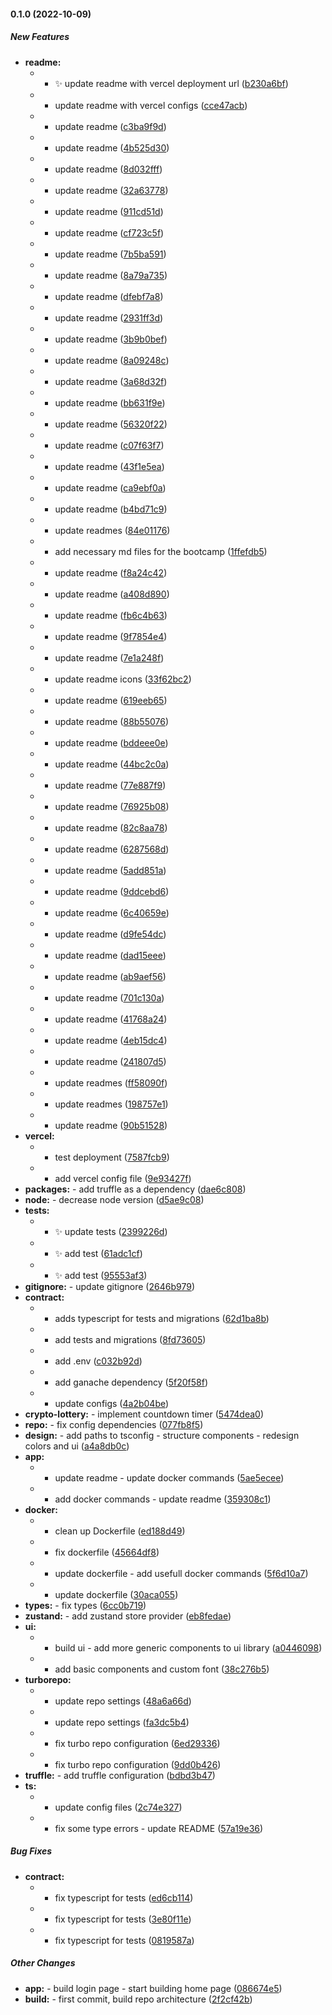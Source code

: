 #### 0.1.0 (2022-10-09)

##### New Features

* **readme:**
  *  - :sparkles: update readme with vercel deployment url ([b230a6bf](https://github.com/KonstantinosAng/blockchain-developer-bootcamp-final-project/commit/b230a6bfdc395589c77c75d92b53ab006032ddbf))
  *  - update readme with vercel configs ([cce47acb](https://github.com/KonstantinosAng/blockchain-developer-bootcamp-final-project/commit/cce47acb102e069758c2cf89ac0d8597b430c16f))
  *  - update readme ([c3ba9f9d](https://github.com/KonstantinosAng/blockchain-developer-bootcamp-final-project/commit/c3ba9f9defd6682ea73d864b09ba57b0d43df026))
  *  - update readme ([4b525d30](https://github.com/KonstantinosAng/blockchain-developer-bootcamp-final-project/commit/4b525d309e0415ce878b383f59793b65d7079074))
  *  - update readme ([8d032fff](https://github.com/KonstantinosAng/blockchain-developer-bootcamp-final-project/commit/8d032fff9b7855d9cc742ee9091469e7ffddf1be))
  *  - update readme ([32a63778](https://github.com/KonstantinosAng/blockchain-developer-bootcamp-final-project/commit/32a63778e891e5a4aa3951b11df3f23a8f3ad03a))
  *  - update readme ([911cd51d](https://github.com/KonstantinosAng/blockchain-developer-bootcamp-final-project/commit/911cd51d6e367ca81bb025941e2a45dc82e95c08))
  *  - update readme ([cf723c5f](https://github.com/KonstantinosAng/blockchain-developer-bootcamp-final-project/commit/cf723c5fe187d10f5a3dbc379e6aa058ddef5dcd))
  *  - update readme ([7b5ba591](https://github.com/KonstantinosAng/blockchain-developer-bootcamp-final-project/commit/7b5ba591a9523c9daf1178e64bf206b22c7f894b))
  *  - update readme ([8a79a735](https://github.com/KonstantinosAng/blockchain-developer-bootcamp-final-project/commit/8a79a7352463ae72ce21fe2f0d274308427c2dd7))
  *  - update readme ([dfebf7a8](https://github.com/KonstantinosAng/blockchain-developer-bootcamp-final-project/commit/dfebf7a8860ef1225fa1df3756577049a6302966))
  *  - update readme ([2931ff3d](https://github.com/KonstantinosAng/blockchain-developer-bootcamp-final-project/commit/2931ff3d7e442ac1fa0b9c9ee23bc6870bbecf38))
  *  - update readme ([3b9b0bef](https://github.com/KonstantinosAng/blockchain-developer-bootcamp-final-project/commit/3b9b0befb8e2d127471e7658231c03f90bd68636))
  *  - update readme ([8a09248c](https://github.com/KonstantinosAng/blockchain-developer-bootcamp-final-project/commit/8a09248cd04040df5b9cd69505712303cc4d28c0))
  *  - update readme ([3a68d32f](https://github.com/KonstantinosAng/blockchain-developer-bootcamp-final-project/commit/3a68d32f5306b325a00670050b5d69338531d4ad))
  *  - update readme ([bb631f9e](https://github.com/KonstantinosAng/blockchain-developer-bootcamp-final-project/commit/bb631f9eefd86ddc6b9a39570b634908737ee09c))
  *  - update readme ([56320f22](https://github.com/KonstantinosAng/blockchain-developer-bootcamp-final-project/commit/56320f2241c9de8a3aab68319fea207ec45061ed))
  *  - update readme ([c07f63f7](https://github.com/KonstantinosAng/blockchain-developer-bootcamp-final-project/commit/c07f63f7deff2fc6d01efde41d01d8da7ac4e958))
  *  - update readme ([43f1e5ea](https://github.com/KonstantinosAng/blockchain-developer-bootcamp-final-project/commit/43f1e5eaa6ceb61e63fd2b261a7873b7763c619b))
  *  - update readme ([ca9ebf0a](https://github.com/KonstantinosAng/blockchain-developer-bootcamp-final-project/commit/ca9ebf0a7d73c7dc9488711449c01d7ad064785f))
  *  - update readme ([b4bd71c9](https://github.com/KonstantinosAng/blockchain-developer-bootcamp-final-project/commit/b4bd71c9b34ffec2cc8928fdca6a52d4e75e66c2))
  *  - update readmes ([84e01176](https://github.com/KonstantinosAng/blockchain-developer-bootcamp-final-project/commit/84e011762e567d8d2d5eec6e4538548d14c4ae2b))
  *  - add necessary md files for the bootcamp ([1ffefdb5](https://github.com/KonstantinosAng/blockchain-developer-bootcamp-final-project/commit/1ffefdb58530d3aa9bebe66d7201f4967f5eab04))
  *  - update readme ([f8a24c42](https://github.com/KonstantinosAng/blockchain-developer-bootcamp-final-project/commit/f8a24c421c3adb83942cfa0982f2df276600010e))
  *  - update readme ([a408d890](https://github.com/KonstantinosAng/blockchain-developer-bootcamp-final-project/commit/a408d890f45f37fa474b4d674b3494a1fde2cee4))
  *  - update readme ([fb6c4b63](https://github.com/KonstantinosAng/blockchain-developer-bootcamp-final-project/commit/fb6c4b639872a45f139fe171e2ddc47b869a38ea))
  *  - update readme ([9f7854e4](https://github.com/KonstantinosAng/blockchain-developer-bootcamp-final-project/commit/9f7854e41d2b8a6bdc6d8b2f3533c96f39d8a354))
  *  - update readme ([7e1a248f](https://github.com/KonstantinosAng/blockchain-developer-bootcamp-final-project/commit/7e1a248f6c1082f5520490f60f284eef0bae8380))
  *  - update readme icons ([33f62bc2](https://github.com/KonstantinosAng/blockchain-developer-bootcamp-final-project/commit/33f62bc2bd9cee740d09e45fba564421e970ba3f))
  *  - update readme ([619eeb65](https://github.com/KonstantinosAng/blockchain-developer-bootcamp-final-project/commit/619eeb6510aca434fae8b948443df95101748b70))
  *  - update readme ([88b55076](https://github.com/KonstantinosAng/blockchain-developer-bootcamp-final-project/commit/88b55076b158dd8e33e65be5a71e24036ad6473c))
  *  - update readme ([bddeee0e](https://github.com/KonstantinosAng/blockchain-developer-bootcamp-final-project/commit/bddeee0e93d21487b807ef1a8578c5d38d47f487))
  *  - update readme ([44bc2c0a](https://github.com/KonstantinosAng/blockchain-developer-bootcamp-final-project/commit/44bc2c0a53827531379d0c078901030a10dccff0))
  *  - update readme ([77e887f9](https://github.com/KonstantinosAng/blockchain-developer-bootcamp-final-project/commit/77e887f925d949ae4c1e525f839232525b915ea1))
  *  - update readme ([76925b08](https://github.com/KonstantinosAng/blockchain-developer-bootcamp-final-project/commit/76925b08e34f876a86ed476bccc14954089255d3))
  *  - update readme ([82c8aa78](https://github.com/KonstantinosAng/blockchain-developer-bootcamp-final-project/commit/82c8aa783ff16ce1b7944208ab9054ec423ded57))
  *  - update readme ([6287568d](https://github.com/KonstantinosAng/blockchain-developer-bootcamp-final-project/commit/6287568d3176f51b3f0b55fc4995f0ee78904ea9))
  *  - update readme ([5add851a](https://github.com/KonstantinosAng/blockchain-developer-bootcamp-final-project/commit/5add851a25b51195494276d73e61b795200b339e))
  *  - update readme ([9ddcebd6](https://github.com/KonstantinosAng/blockchain-developer-bootcamp-final-project/commit/9ddcebd6a766f016c86a1abdc84063af3075e45c))
  *  - update readme ([6c40659e](https://github.com/KonstantinosAng/blockchain-developer-bootcamp-final-project/commit/6c40659e3b52f80b97067216ad9bb7526dd06039))
  *  - update readme ([d9fe54dc](https://github.com/KonstantinosAng/blockchain-developer-bootcamp-final-project/commit/d9fe54dc3cf144ef2eb7e49c727f1a4d136562e9))
  *  - update readme ([dad15eee](https://github.com/KonstantinosAng/blockchain-developer-bootcamp-final-project/commit/dad15eee191c73a2c51dcfb49773c5869a5d08bc))
  *  - update readme ([ab9aef56](https://github.com/KonstantinosAng/blockchain-developer-bootcamp-final-project/commit/ab9aef5694a564a555ec56b9296b96a9b07c90a0))
  *  - update readme ([701c130a](https://github.com/KonstantinosAng/blockchain-developer-bootcamp-final-project/commit/701c130a8a0a6315c5a4ae3cc13df86e4075ce46))
  *  - update readme ([41768a24](https://github.com/KonstantinosAng/blockchain-developer-bootcamp-final-project/commit/41768a24667043db81c6d8e1cd50c1c6839c7917))
  *  - update readme ([4eb15dc4](https://github.com/KonstantinosAng/blockchain-developer-bootcamp-final-project/commit/4eb15dc4f09a147e406f9abbada9631d4681e678))
  *  - update readme ([241807d5](https://github.com/KonstantinosAng/blockchain-developer-bootcamp-final-project/commit/241807d52ec4b69a72e61c36cf230b3d1eab6589))
  *  - update readmes ([ff58090f](https://github.com/KonstantinosAng/blockchain-developer-bootcamp-final-project/commit/ff58090fb5fb5b63b5d5cbdf68357384876353ec))
  *  - update readmes ([198757e1](https://github.com/KonstantinosAng/blockchain-developer-bootcamp-final-project/commit/198757e18314d97a11a7a0e52b13ba5a8e79bddd))
  *  - update readme ([90b51528](https://github.com/KonstantinosAng/blockchain-developer-bootcamp-final-project/commit/90b51528ac9e3a3505340f071beab77e4d7fe09a))
* **vercel:**
  *  - test deployment ([7587fcb9](https://github.com/KonstantinosAng/blockchain-developer-bootcamp-final-project/commit/7587fcb99ff7c3a207488ae47e416c8828e10875))
  *  - add vercel config file ([9e93427f](https://github.com/KonstantinosAng/blockchain-developer-bootcamp-final-project/commit/9e93427fb7ad4f9083972469b4b28f7450897667))
* **packages:**  - add truffle as a dependency ([dae6c808](https://github.com/KonstantinosAng/blockchain-developer-bootcamp-final-project/commit/dae6c808b38534afae428709fcace5aef1c13f46))
* **node:**  - decrease node version ([d5ae9c08](https://github.com/KonstantinosAng/blockchain-developer-bootcamp-final-project/commit/d5ae9c08baf32686891045f2c7785b66c18a2f3f))
* **tests:**
  *  - :sparkles: update tests ([2399226d](https://github.com/KonstantinosAng/blockchain-developer-bootcamp-final-project/commit/2399226d9f9ff6a6a66574ed76d97b8610d72b5c))
  *  - :sparkles: add test ([61adc1cf](https://github.com/KonstantinosAng/blockchain-developer-bootcamp-final-project/commit/61adc1cf087c334ecaefabf519b32a1a40a94214))
  *  - :sparkles: add test ([95553af3](https://github.com/KonstantinosAng/blockchain-developer-bootcamp-final-project/commit/95553af301ccdddd8d5c09048e45126db8e04fd9))
* **gitignore:**  - update gitignore ([2646b979](https://github.com/KonstantinosAng/blockchain-developer-bootcamp-final-project/commit/2646b9799989446af6fed8d051285d24e80ca5dd))
* **contract:**
  *  - adds typescript for tests and migrations ([62d1ba8b](https://github.com/KonstantinosAng/blockchain-developer-bootcamp-final-project/commit/62d1ba8bc1731f3326e9832697ec5428b3a31694))
  *  - add tests and migrations ([8fd73605](https://github.com/KonstantinosAng/blockchain-developer-bootcamp-final-project/commit/8fd736053a60fc7d6287eed2713699bffec10bb0))
  *  - add .env ([c032b92d](https://github.com/KonstantinosAng/blockchain-developer-bootcamp-final-project/commit/c032b92d57f540e8a8704657ffd8676d8c1a36fd))
  *  - add ganache dependency ([5f20f58f](https://github.com/KonstantinosAng/blockchain-developer-bootcamp-final-project/commit/5f20f58f76ccccecc6291f63a17b80fea63c32c6))
  *  - update configs ([4a2b04be](https://github.com/KonstantinosAng/blockchain-developer-bootcamp-final-project/commit/4a2b04be19112bb7301dded14184b61f77a0271c))
* **crypto-lottery:**  - implement countdown timer ([5474dea0](https://github.com/KonstantinosAng/blockchain-developer-bootcamp-final-project/commit/5474dea0d0385cdf4466519a332b8efe0d06e9f1))
* **repo:**  - fix config dependencies ([077fb8f5](https://github.com/KonstantinosAng/blockchain-developer-bootcamp-final-project/commit/077fb8f56345a3c3b1ad2a8815c9f3300c34c1cc))
* **design:**    - add paths to tsconfig   - structure components   - redesign colors and ui ([a4a8db0c](https://github.com/KonstantinosAng/blockchain-developer-bootcamp-final-project/commit/a4a8db0ce1d7f3fa9bb4f312567ef4fce7ecaae8))
* **app:**
  *    - update readme   - update docker commands ([5ae5ecee](https://github.com/KonstantinosAng/blockchain-developer-bootcamp-final-project/commit/5ae5ecee78188b770cfb8efbc8d075616e620180))
  *    - add docker commands   - update readme ([359308c1](https://github.com/KonstantinosAng/blockchain-developer-bootcamp-final-project/commit/359308c19496e8b3f479f4f92b7a4eeb7680f2fa))
* **docker:**
  *  - clean up Dockerfile ([ed188d49](https://github.com/KonstantinosAng/blockchain-developer-bootcamp-final-project/commit/ed188d49ec7e623200a0a25a1a4b50f378dcd2f4))
  *  - fix dockerfile ([45664df8](https://github.com/KonstantinosAng/blockchain-developer-bootcamp-final-project/commit/45664df8dff6628d8e40e3545bf8cedd537a72d7))
  *    - update dockerfile   - add usefull docker commands ([5f6d10a7](https://github.com/KonstantinosAng/blockchain-developer-bootcamp-final-project/commit/5f6d10a7d670907663f2d549455fe4e618af4d6b))
  *  - update dockerfile ([30aca055](https://github.com/KonstantinosAng/blockchain-developer-bootcamp-final-project/commit/30aca0553cbd48c6a4d23cfa730c0a6d00b1084a))
* **types:**  - fix types ([6cc0b719](https://github.com/KonstantinosAng/blockchain-developer-bootcamp-final-project/commit/6cc0b719544afb46b5e7ec9a0660675dbe11bfa7))
* **zustand:**  - add zustand store provider ([eb8fedae](https://github.com/KonstantinosAng/blockchain-developer-bootcamp-final-project/commit/eb8fedae8eadb50d6e8cab1b4445ceca6a7f24b7))
* **ui:**
  *    - build ui   - add more generic components to ui library ([a0446098](https://github.com/KonstantinosAng/blockchain-developer-bootcamp-final-project/commit/a0446098ae5501bae0ac785e27f3d361f617a261))
  *  - add basic components and custom font ([38c276b5](https://github.com/KonstantinosAng/blockchain-developer-bootcamp-final-project/commit/38c276b5009d6b35b5ec9bdaf6e872526df6aaed))
* **turborepo:**
  *    - update repo settings ([48a6a66d](https://github.com/KonstantinosAng/blockchain-developer-bootcamp-final-project/commit/48a6a66d8ec3697c31a2f62360c8114b664bd9c5))
  *    - update repo settings ([fa3dc5b4](https://github.com/KonstantinosAng/blockchain-developer-bootcamp-final-project/commit/fa3dc5b414da55e98a954ae6a96276df47131f07))
  *  - fix turbo repo configuration ([6ed29336](https://github.com/KonstantinosAng/blockchain-developer-bootcamp-final-project/commit/6ed2933649149bf4ef31638bfddc7ed15c99235f))
  *  - fix turbo repo configuration ([9dd0b426](https://github.com/KonstantinosAng/blockchain-developer-bootcamp-final-project/commit/9dd0b4269c3db49978368f2cb7ce30c7ea7f344a))
* **truffle:**  - add truffle configuration ([bdbd3b47](https://github.com/KonstantinosAng/blockchain-developer-bootcamp-final-project/commit/bdbd3b4797ca885f43769377182965d0b941b577))
* **ts:**
  *  - update config files ([2c74e327](https://github.com/KonstantinosAng/blockchain-developer-bootcamp-final-project/commit/2c74e327f84a8aef43951d9813e88bf60df17167))
  *    - fix some type errors   - update README ([57a19e36](https://github.com/KonstantinosAng/blockchain-developer-bootcamp-final-project/commit/57a19e363688ad0b6b1f6154a92a95a60ea08a62))

##### Bug Fixes

* **contract:**
  *  - fix typescript for tests ([ed6cb114](https://github.com/KonstantinosAng/blockchain-developer-bootcamp-final-project/commit/ed6cb114abcd8d9a5f61b147cc4d384074f7c9a5))
  *  - fix typescript for tests ([3e80f11e](https://github.com/KonstantinosAng/blockchain-developer-bootcamp-final-project/commit/3e80f11ecdfdebe373eb24c7dff6c6b1ec2ad195))
  *  - fix typescript for tests ([0819587a](https://github.com/KonstantinosAng/blockchain-developer-bootcamp-final-project/commit/0819587a0f16c1fe37ebf1be6eea726b836aa008))

##### Other Changes

* **app:**    - build login page   - start building home page ([086674e5](https://github.com/KonstantinosAng/blockchain-developer-bootcamp-final-project/commit/086674e524ab5d4d99766149de047e2368501d6e))
* **build:**  - first commit, build repo architecture ([2f2cf42b](https://github.com/KonstantinosAng/blockchain-developer-bootcamp-final-project/commit/2f2cf42badecd48399a644cd653343557413f5bb))


